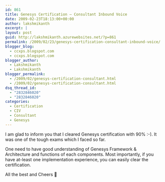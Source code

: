 ```yaml
---
id: 861
title: Genesys Certification – Consultant Inbound Voice
date: 2009-02-23T18:13:00+00:00
author: lakshmikanth
excerpt: |
layout: post
guid: http://lakshmikanth.azurewebsites.net/?p=861
permalink: /2009/02/23/genesys-certification-consultant-inbound-voice/
blogger_blog:
  - ccxps.blogspot.com
  - ccxps.blogspot.com
blogger_author:
  - Lakshmikanth
  - Lakshmikanth
blogger_permalink:
  - /2009/02/genesys-certification-consultant.html
  - /2009/02/genesys-certification-consultant.html
dsq_thread_id:
  - "2832846020"
  - "2832846020"
categories:
  - Certification
  - CIV
  - Consultant
  - Genesys
---
```

I am glad to inform you that I cleared Genesys certification with 90% :-). It was one of the tough exams which I faced so far.

One need to have good understanding of Genesys Framework & Architecture and functions of each components. Most importantly, if you have at-least one implementation experience, you can easily clear the certification.

All the best and Cheers 🙂